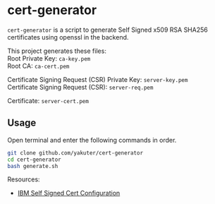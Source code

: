 # cert-generator
`cert-generator` is a script to generate Self Signed x509 RSA SHA256 certificates using openssl in the backend.

This project generates these files:  
Root Private Key: `ca-key.pem`  
Root CA: `ca-cert.pem`  
  
Certificate Signing Request (CSR) Private Key: `server-key.pem`  
Certificate Signing Request (CSR): `server-req.pem`  
  
Certificate: `server-cert.pem`

## Usage
Open terminal and enter the following commands in order.
```bash
git clone github.com/yakuter/cert-generator
cd cert-generator
bash generate.sh
```

Resources:  
- [IBM Self Signed Cert Configuration](https://www.ibm.com/docs/en/ztpf/1.1.0.15?topic=gssccr-configuration-file-generating-self-signed-certificates-certificate-requests)